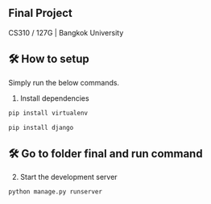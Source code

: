 ## Final Project

CS310 / 127G | Bangkok University


## 🛠 How to setup

Simply run the below commands.

1. Install dependencies

```sh
pip install virtualenv
```

```sh
pip install django
```


## 🛠 Go to folder final and run command

2. Start the development server

```sh
python manage.py runserver
```
